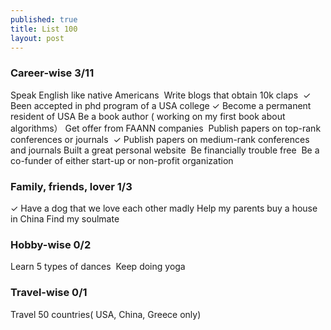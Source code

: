 ```yaml
---
published: true
title: List 100
layout: post
---
```

### Career-wise 3/11
Speak English like native Americans 
Write blogs that obtain 10k claps 
✓ Been accepted in phd program of a USA college
✓ Become a permanent resident of USA
Be a book author ( working on my first book about algorithms）
Get offer from FAANN companies 
Publish papers on top-rank conferences or journals 
✓ Publish papers on medium-rank conferences and journals
Built a great personal website 
Be financially trouble free 
Be a co-funder of either start-up or non-profit organization

### Family, friends, lover 1/3
✓ Have a dog that we love each other madly
Help my parents buy a house in China
Find my soulmate

### Hobby-wise 0/2
Learn 5 types of dances 
Keep doing yoga 

### Travel-wise 0/1
Travel 50 countries( USA, China, Greece only)
